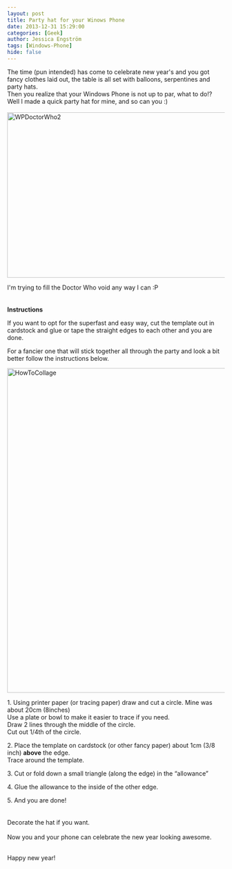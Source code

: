 ```yaml
---
layout: post
title: Party hat for your Winows Phone
date: 2013-12-31 15:29:00
categories: [Geek]
author: Jessica Engström
tags: [Windows-Phone]
hide: false
---
```

<p>The time (pun intended) has come to celebrate new year's and you got fancy clothes laid out, the table is all set with balloons, serpentines and party hats.<br />Then you realize that your Windows Phone is not up to par, what to do!?<br />Well I made a quick party hat for mine, and so can you :)<br /><br /><a href="/PostImages/WPDoctorWho2.png"><img style="display: inline; border: 0px;" title="WPDoctorWho2" src="/PostImages/WPDoctorWho2_thumb.png" alt="WPDoctorWho2" width="650" height="382" border="0" /></a></p>
<p>I'm trying to fill the Doctor Who void any way I can :P<br /><br /><br /><strong>Instructions</strong></p>
<p>If you want to opt for the superfast and easy way, cut the template out in cardstock and glue or tape the straight edges to each other and you are done.</p>
<p>For a fancier one that will stick together all through the party and look a bit better follow the instructions below.</p>
<p><a href="/PostImages/HowToCollage.png"><img style="display: inline; border: 0px;" title="HowToCollage" src="/PostImages/HowToCollage_thumb.png" alt="HowToCollage" width="650" height="750" border="0" /></a></p>
<p>1. Using printer paper (or tracing paper) draw and cut a circle. Mine was about 20cm (8inches)<br />Use a plate or bowl to make it easier to trace if you need.<br />Draw 2 lines through the middle of the circle.<br />Cut out 1/4th of the circle.</p>
<p>2. Place the template on cardstock (or other fancy paper) about 1cm (3/8 inch) <strong>above</strong> the edge.<br />Trace around the template.</p>
<p>3. Cut or fold down a small triangle (along the edge) in the &ldquo;allowance&rdquo;</p>
<p>4. Glue the allowance to the inside of the other edge.</p>
<p>5. And you are done!<br /><br /><br />Decorate the hat if you want.<br /><br />Now you and your phone can celebrate the new year looking awesome.<br /><br /></p>
<p>Happy new year!</p>
